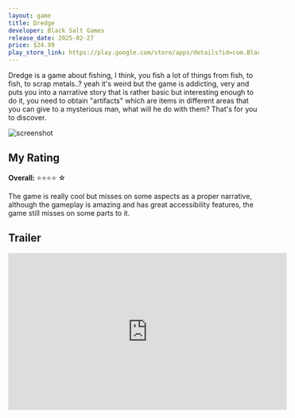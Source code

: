 ```yaml
---
layout: game
title: Dredge
developer: Black Salt Games
release_date: 2025-02-27
price: $24.99
play_store_link: https://play.google.com/store/apps/details?id=com.BlackSaltGames.DREDGE&hl=en
---
```


<!-- Write your game description here. -->
Dredge is a game about fishing, I think, you fish a lot of things from fish, to fish, to scrap metals..? yeah it's weird but the game is addicting, very and puts you into a narrative story that is rather basic but interesting enough to do it, you need to obtain "artifacts" which are items in different areas that you can give to a mysterious man, what will he do with them? That's for you to discover.
<!-- Add your image embeds here. Remember to place images in assets/images/ -->
<!-- Example: ![Screenshot 1](/assets/images/your-game-screenshot-1.jpg) -->
![screenshot](jekyll-img:/assets/images/dredge_screenshot.webp)


<!-- Optional: Add a rating section -->
## My Rating

**Overall:** ⭐⭐⭐⭐ ☆

The game is really cool but misses on some aspects as a proper narrative, although the gameplay is amazing and has great accessibility features, the game still misses on some parts to it.

<!-- Optional: Add a trailer section -->
## Trailer
<iframe width="560" height="315"
    src="https://www.youtube.com/embed/kfniX3fH1l0?si=UewJY4txxI-kZ4ip"
    frameborder="0"
    allow="accelerometer; autoplay; clipboard-write; encrypted-media; gyroscope; picture-in-picture"
    allowfullscreen>
</iframe>



